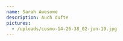 ```yaml
---
name: Sarah Awesome
description: Auch dufte
pictures:
  - /uploads/cosmo-14-26-38_02-jun-19.jpg
---
```


